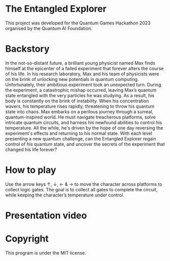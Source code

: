 # The Entangled Explorer
This project was developed for the Quantum Games Hackathon 2023 organised by the Quantum AI Foundation.

# Backstory
In the not-so-distant future, a brilliant young physicist named Max finds himself at the epicenter of a failed experiment that forever alters the course of his life. In his research laboratory, Max and his team of physicists were on the brink of unlocking new potentials in quantum computing. Unfortunately, their ambitious experiment took an unexpected turn.
During the experiment, a catastrophic mishap occurred, leaving Max’s quantum state entangled with the very particles he was studying. As a result, his body is constantly on the brink of instability. When his concentration wavers, his temperature rises rapidly, threatening to throw his quantum state into chaos.
Max embarks on a perilous journey through a surreal, quantum-inspired world. He must navigate treacherous platforms, solve intricate quantum circuits, and harness his newfound abilities to control his temperature. All the while, he's driven by the hope of one day reversing the experiment's effects and returning to his normal state.
With each level presenting a new quantum challenge, can the Entangled Explorer regain control of his quantum state, and uncover the secrets of the experiment that changed his life forever? 

# How to play
Use the arrow keys ↑, ↓, ← & → to move the character across platforms to collect logic gates. The goal is to collect all gates to complete the circuit, while keeping the character’s temperature under control. 

# Presentation video 

# Copyright
This program is under the MIT license. 

